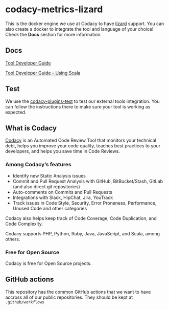 # codacy-metrics-lizard

This is the docker engine we use at Codacy to have [lizard](https://github.com/terryyin/lizard) support.
You can also create a docker to integrate the tool and language of your choice!
Check the **Docs** section for more information.

## Docs

[Tool Developer Guide](https://support.codacy.com/hc/en-us/articles/207994725-Tool-Developer-Guide)

[Tool Developer Guide - Using Scala](https://support.codacy.com/hc/en-us/articles/207280379-Tool-Developer-Guide-Using-Scala)

## Test

We use the [codacy-plugins-test](https://github.com/codacy/codacy-plugins-test) to test our external tools integration.
You can follow the instructions there to make sure your tool is working as expected.

## What is Codacy

[Codacy](https://www.codacy.com/) is an Automated Code Review Tool that monitors your technical debt, helps you improve your code quality, teaches best practices to your developers, and helps you save time in Code Reviews.

### Among Codacy’s features

-   Identify new Static Analysis issues
-   Commit and Pull Request Analysis with GitHub, BitBucket/Stash, GitLab (and also direct git repositories)
-   Auto-comments on Commits and Pull Requests
-   Integrations with Slack, HipChat, Jira, YouTrack
-   Track issues in Code Style, Security, Error Proneness, Performance, Unused Code and other categories

Codacy also helps keep track of Code Coverage, Code Duplication, and Code Complexity.

Codacy supports PHP, Python, Ruby, Java, JavaScript, and Scala, among others.

### Free for Open Source

Codacy is free for Open Source projects.

## GitHub actions

This repository has the common GitHub actions that we want to have accross all of our public repositories.
They should be kept at `.github/workflows`
